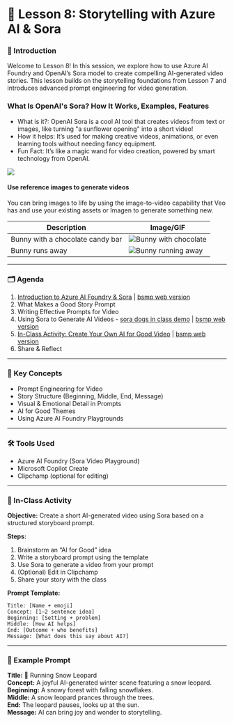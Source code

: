 # 📘 Lesson 8: Storytelling with Azure AI & Sora 

### 📍 Introduction  
Welcome to Lesson 8! In this session, we explore how to use Azure AI Foundry and OpenAI’s Sora model to create compelling AI-generated video stories. This lesson builds on the storytelling foundations from Lesson 7 and introduces advanced prompt engineering for video generation.

### What Is OpenAI's Sora? How It Works, Examples, Features

* What is it?: OpenAI Sora is a cool AI tool that creates videos from text or images, like turning "a sunflower opening" into a short video!
* How it helps: It’s used for making creative videos, animations, or even learning tools without needing fancy equipment.
* Fun Fact: It’s like a magic wand for video creation, powered by smart technology from OpenAI.

![](https://bsmp-coders.github.io/_media/v25/lesson8/sora_llamas.png)


#### Use reference images to generate videos
You can bring images to life by using the image-to-video capability that Veo has and use your existing assets or Imagen to generate something new.

| Description                  | Image/GIF                                                                                                 |
|------------------------------|-----------------------------------------------------------------------------------------------------------|
| Bunny with a chocolate candy bar | ![Bunny with chocolate](https://cloud.google.com/static/vertex-ai/generative-ai/docs/video/images/static_bunny.png) |
| Bunny runs away              | ![Bunny running away](https://cloud.google.com/static/vertex-ai/generative-ai/docs/video/images/bunny_runs_away.gif)    |


---

### 🗂️ Agenda  
1. [Introduction to Azure AI Foundry & Sora](../lesson8/in_class_1_sora_prompts.md) | [bsmp web version](https://bsmp-coders.github.io/#/2025/adv/lesson8/sora_prompts)
2. What Makes a Good Story Prompt  
3. Writing Effective Prompts for Video  
4. Using Sora to Generate AI Videos - [sora dogs in class demo](../lesson8/in_class_2_sora_dogs_demo.md)  | [bsmp web version](https://bsmp-coders.github.io/#/2025/adv/lesson8/sora_dogs_demo)
5. [In-Class Activity: Create Your Own AI for Good Video](../lesson8/activity_worksheet.md)  | [bsmp web version](https://bsmp-coders.github.io/#/2025/adv/lesson8/demo)
6. Share & Reflect  

---

### 🧠 Key Concepts  
- Prompt Engineering for Video  
- Story Structure (Beginning, Middle, End, Message)  
- Visual & Emotional Detail in Prompts  
- AI for Good Themes  
- Using Azure AI Foundry Playgrounds  

---

### 🛠️ Tools Used  
- Azure AI Foundry (Sora Video Playground)  
- Microsoft Copilot Create  
- Clipchamp (optional for editing)  

---

### 🧪 In-Class Activity  
**Objective:** Create a short AI-generated video using Sora based on a structured storyboard prompt.

**Steps:**  
1. Brainstorm an “AI for Good” idea  
2. Write a storyboard prompt using the template  
3. Use Sora to generate a video from your prompt  
4. (Optional) Edit in Clipchamp  
5. Share your story with the class  

**Prompt Template:**  
```
Title: [Name + emoji]  
Concept: [1–2 sentence idea]  
Beginning: [Setting + problem]  
Middle: [How AI helps]  
End: [Outcome + who benefits]  
Message: [What does this say about AI?]  
```

---

### 🧵 Example Prompt  
**Title:** 🐆 Running Snow Leopard  
**Concept:** A joyful AI-generated winter scene featuring a snow leopard.  
**Beginning:** A snowy forest with falling snowflakes.  
**Middle:** A snow leopard prances through the trees.  
**End:** The leopard pauses, looks up at the sun.  
**Message:** AI can bring joy and wonder to storytelling.
